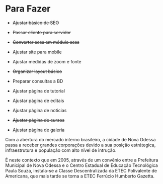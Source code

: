 # Para Fazer
* ~~Ajustar básico de SEO~~
* ~~Passar cliente para servidor~~
* ~~Converter scss em módulo scss~~
* Ajustar site para mobile
* Ajustar medidas de zoom e fonte
* ~~Organizar layout básico~~
* Preparar consultas a BD

* Ajustar página de tutorial
* Ajustar página de editais
* Ajustar página de noticias
* ~~Ajustar página de cursos~~
* Ajustar página de galeria


Com a abertura do mercado interno brasileiro, a cidade de Nova Odessa passa a receber grandes corporações devido a sua posição estrátegica, infraestrutura e população com alto nível de intrução.

É neste contexto que em 2005, através de um convênio entre a Prefeitura Municipal de Nova Odessa e o Centro Estadual de Educação Tecnológica Paula Souza, instala-se a Classe Descentralizada da ETEC Polivalente de Americana, que mais tarde se torna a ETEC Ferrúcio Humberto Gazetta.

